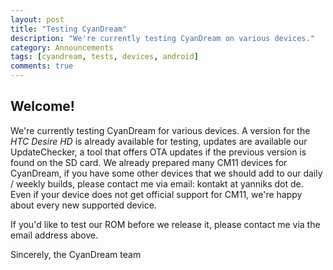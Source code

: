 ```yaml
---
layout: post
title: "Testing CyanDream"
description: "We're currently testing CyanDream on various devices."
category: Announcements
tags: [cyandream, tests, devices, android]
comments: true
---
```


## Welcome!
We're currently testing CyanDream for various devices. A version for the <i>HTC Desire HD</i> is already available for testing, updates are available our UpdateChecker, a tool that offers OTA updates if the previous version is found on the SD card. We already prepared many CM11 devices for CyanDream, if you have some other devices that we should add to our daily / weekly builds, please contact me via email: kontakt at yanniks dot de. Even if your device does not get official support for CM11, we're happy about every new supported device.

If you'd like to test our ROM before we release it, please contact me via the email address above.


Sincerely,
the CyanDream team
